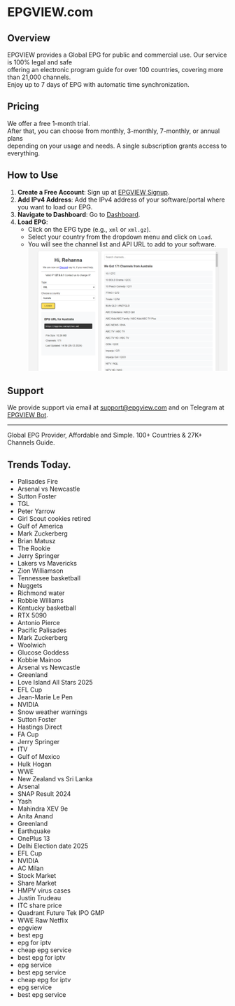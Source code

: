 # EPGVIEW.com



## Overview
EPGVIEW provides a Global EPG for public and commercial use. Our service is 100% legal and safe\
offering an electronic program guide for over 100 countries, covering more than 21,000 channels.\
Enjoy up to 7 days of EPG with automatic time synchronization.

## Pricing
We offer a free 1-month trial. \
After that, you can choose from monthly, 3-monthly, 7-monthly, or annual plans \
depending on your usage and needs. A single subscription grants access to everything.

## How to Use
1. **Create a Free Account**: Sign up at [EPGVIEW Signup](https://epgview.com/signup.php).
2. **Add IPv4 Address**: Add the IPv4 address of your software/portal where you want to load our EPG.
3. **Navigate to Dashboard**: Go to [Dashboard](https://epgview.com/dashboard.php).
4. **Load EPG**:
   - Click on the EPG type (e.g., `xml` or `xml.gz`).
   - Select your country from the dropdown menu and click on `Load`.
   - You will see the channel list and API URL to add to your software.
![EPGVIEW](img/dashboard.png)
## Support
We provide support via email at [support@epgview.com](mailto:support@epgview.com) and on Telegram at [EPGVIEW Bot](https://t.me/epgview_bot).

---

Global EPG Provider, Affordable and Simple. 100+ Countries & 27K+ Channels Guide.

## Trends Today.

- Palisades Fire
- Arsenal vs Newcastle
- Sutton Foster
- TGL
- Peter Yarrow
- Girl Scout cookies retired
- Gulf of America
- Mark Zuckerberg
- Brian Matusz
- The Rookie
- Jerry Springer
- Lakers vs Mavericks
- Zion Williamson
- Tennessee basketball
- Nuggets
- Richmond water
- Robbie Williams
- Kentucky basketball
- RTX 5090
- Antonio Pierce
- Pacific Palisades
- Mark Zuckerberg
- Woolwich
- Glucose Goddess
- Kobbie Mainoo
- Arsenal vs Newcastle
- Greenland
- Love Island All Stars 2025
- EFL Cup
- Jean-Marie Le Pen
- NVIDIA
- Snow weather warnings
- Sutton Foster
- Hastings Direct
- FA Cup
- Jerry Springer
- ITV
- Gulf of Mexico
- Hulk Hogan
- WWE
- New Zealand vs Sri Lanka
- Arsenal
- SNAP Result 2024
- Yash
- Mahindra XEV 9e
- Anita Anand
- Greenland
- Earthquake
- OnePlus 13
- Delhi Election date 2025
- EFL Cup
- NVIDIA
- AC Milan
- Stock Market
- Share Market
- HMPV virus cases
- Justin Trudeau
- ITC share price
- Quadrant Future Tek IPO GMP
- WWE Raw Netflix
- epgview
- best epg
- epg for iptv
- cheap epg service
- best epg for iptv
- epg service
- best epg service
- cheap epg for iptv
- epg service
- best epg service
